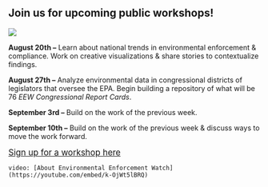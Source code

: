 <!--This is the main content file to edit for this page. It is embedded in src/pages/events.js, which adds additional content. The page title comes from the .json in this same folder.-->

## Join us for upcoming public workshops!

![](https://www.environmentalenforcementwatch.org/wp-content/uploads/2020/08/Screen-Shot-2020-08-14-at-1.54.58-PM-649x649.png)

**August 20th –** Learn about national trends in environmental enforcement & compliance. Work on creative visualizations & share stories to contextualize findings.

**August 27th –** Analyze environmental data in congressional districts of legislators that oversee the EPA. Begin building a repository of what will be 76 *EEW Congressional Report Cards*.

**September 3rd –** Build on the work of the previous week.

**September 10th –** Build on the work of the previous week & discuss ways to move the work forward.

<big>[Sign up for a workshop here](https://docs.google.com/forms/d/e/1FAIpQLSecS_MMcDyMlF_BMECQeOvCGPBtAa5lGIM5chDL_7iXfPH-NA/viewform)</big>

`video: [About Environmental Enforcement Watch](https://youtube.com/embed/k-OjWt5lBRQ)`